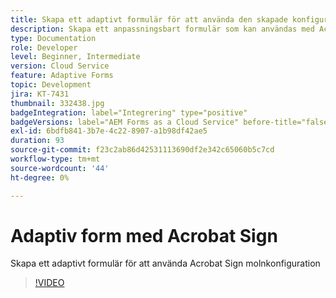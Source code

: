 ```yaml
---
title: Skapa ett adaptivt formulär för att använda den skapade konfigurationen för Acrobat Sign Cloud Services
description: Skapa ett anpassningsbart formulär som kan användas med Acrobat Sign
type: Documentation
role: Developer
level: Beginner, Intermediate
version: Cloud Service
feature: Adaptive Forms
topic: Development
jira: KT-7431
thumbnail: 332438.jpg
badgeIntegration: label="Integrering" type="positive"
badgeVersions: label="AEM Forms as a Cloud Service" before-title="false"
exl-id: 6bdfb841-3b7e-4c22-8907-a1b98df42ae5
duration: 93
source-git-commit: f23c2ab86d42531113690df2e342c65060b5c7cd
workflow-type: tm+mt
source-wordcount: '44'
ht-degree: 0%

---
```


# Adaptiv form med Acrobat Sign

Skapa ett adaptivt formulär för att använda Acrobat Sign molnkonfiguration

>[!VIDEO](https://video.tv.adobe.com/v/332438?quality=12&learn=on)
